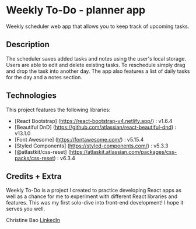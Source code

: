 # Weekly To-Do - planner app

Weekly scheduler web app that allows you to keep track of upcoming tasks.

## Description

The scheduler saves added tasks and notes using the user's local storage. Users are able to edit and delete existing tasks. To reschedule simply drag and drop the task into another day. The app also features a list of daily tasks for the day and a notes section. 

## Technologies

This project features the following libraries:

* [React Bootstrap] (https://react-bootstrap-v4.netlify.app/) : v1.6.4
* [Beautiful DnD] (https://github.com/atlassian/react-beautiful-dnd) : v13.1.0
* [Font Awesome] (https://fontawesome.com/) : v5.15.4
* [Styled Components] (https://styled-components.com/) : v5.3.3
* [@atlastkit/css-reset] (https://atlaskit.atlassian.com/packages/css-packs/css-reset) : v6.3.4

## Credits + Extra

Weekly To-Do is a project I created to practice developing React apps as well as a chance for me to experiment with different React libraries and features. This was my first solo-dive into front-end development! I hope it serves you well.

Christine Bao [LinkedIn](https://www.linkedin.com/in/clbao/)